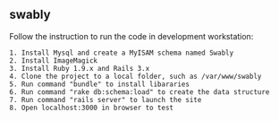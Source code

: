 ## swably

Follow the instruction to run the code in development workstation:

	1. Install Mysql and create a MyISAM schema named Swably
	2. Install ImageMagick
	3. Install Ruby 1.9.x and Rails 3.x
	4. Clone the project to a local folder, such as /var/www/swably
	5. Run command "bundle" to install libararies
	6. Run command "rake db:schema:load" to create the data structure
	7. Run command "rails server" to launch the site
	8. Open localhost:3000 in browser to test
